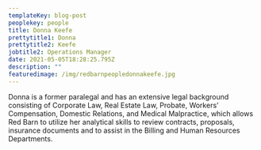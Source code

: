 ```yaml
---
templateKey: blog-post
peoplekey: people
title: Donna Keefe
prettytitle1: Donna
prettytitle2: Keefe
jobtitle2: Operations Manager
date: 2021-05-05T18:28:25.795Z
description: ""
featuredimage: /img/redbarnpeopledonnakeefe.jpg
---
```

<!--StartFragment-->

Donna is a former paralegal and has an extensive legal background consisting of Corporate Law, Real Estate Law, Probate, Workers’ Compensation, Domestic Relations, and Medical Malpractice, which allows Red Barn to utilize her analytical skills to review contracts, proposals, insurance documents and to assist in the Billing and Human Resources Departments.

<!--EndFragment-->